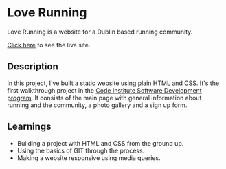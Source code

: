 # Love Running 

Love Running is a website for a Dublin based running community.

[Click here](https://codewithmaik.github.io/love-running/) to see the live site.

## Description

In this project, I've built a static website using plain HTML and CSS. It's the first walkthrough project in the <a href="https://bit.ly/3Ei7Hf6">Code Institute Software Development program</a>. It consists of the main page with general information about running and the community, a photo gallery and a sign up form.

## Learnings

- Building a project with HTML and CSS from the ground up.
- Using the basics of GIT through the process.
- Making a website responsive using media queries.


